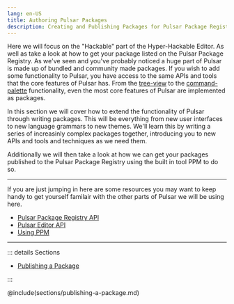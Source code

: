 ```yaml
---
lang: en-US
title: Authoring Pulsar Packages
description: Creating and Publishing Packages for Pulsar Package Registry
---
```


Here we will focus on the "Hackable" part of the Hyper-Hackable Editor. As well as take a look at how to get your package listed on the Pulsar Package Registry. As we've seen and you've probably noticed a huge part of Pulsar is made up of bundled and community made packages. If you wish to add some functionality to Pulsar, you have access to the same APIs and tools that the core features of Pulsar has. From the [tree-view](https://github.com/pulsar-edit/tree-view) to the [command-palette](https://github.com/pulsar-edit/command-palette) functionality, even the most core features of Pulsar are implemented as packages.

In this section we will cover how to extend the functionality of Pulsar through writing packages. This will be everything from new user interfaces to new language grammars to new themes. We'll learn this by writing a series of increasinly complex packages together, introducing you to new APIs and tools and techniques as we need them.

Additionally we will then take a look at how we can get your packages published to the Pulsar Package Registry using the built in tool PPM to do so.

---

If you are just jumping in here are some resources you may want to keep handy to get yourself familair with the other parts of Pulsar we will be using here.

- [Pulsar Package Registry API]()
- [Pulsar Editor API]()
- [Using PPM]()

---

::: details Sections

- [Publishing a Package](#publishing-a-package)

:::

@include(sections/publishing-a-package.md)
